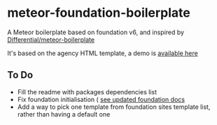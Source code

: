# meteor-foundation-boilerplate

A Meteor boilerplate based on foundation v6, and inspired by [Differential/meteor-boilerplate](https://github.com/Differential/meteor-boilerplate)

It's based on the agency HTML template, a demo is [available here](http://meteorfoundationboilerplate.meteor.com/)


## To Do

* Fill the readme with packages dependencies list
* Fix foundation initialisation ( [see  updated foundation docs](https://github.com/zurb/foundation-sites/blob/develop/meteor-README.md#usage-in-meteor)
* Add a way to pick one template from foundation sites template list, rather than having a default one

